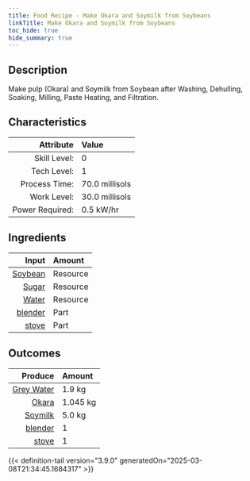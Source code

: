 ```yaml
---
title: Food Recipe - Make Okara and Soymilk from Soybeans
linkTitle: Make Okara and Soymilk from Soybeans
toc_hide: true
hide_summary: true
---
```

<!-- This is generated by the MarsSim HelpGenertor, do not edit. -->

## Description
 Make pulp (Okara) and Soymilk from Soybean after&#10;&#9;&#9;&#9;Washing, Dehulling, Soaking, Milling, Paste&#10;&#9;&#9;&#9;Heating, and Filtration. 

## Characteristics

| Attribute      | Value |
|--------:|:------|
|Skill Level:|0|
|Tech Level:|1|
|Process Time:|70.0 millisols|
|Work Level:|30.0 millisols|
|Power Required:|0.5 kW/hr|

## Ingredients

| Input      | Amount |
|--------:|:------|
|[Soybean](/docs/definitions/resource/soybean)|Resource|0.95 kg|
|[Sugar](/docs/definitions/resource/sugar)|Resource|0.0465 kg|
|[Water](/docs/definitions/resource/water)|Resource|10.5 kg|
|[blender](/docs/definitions/part/blender)|Part|1|
|[stove](/docs/definitions/part/stove)|Part|1|

## Outcomes


| Produce      | Amount |
|--------:|:------|
|[Grey Water](/docs/definitions/resource/grey-water)|1.9 kg|
|[Okara](/docs/definitions/resource/okara)|1.045 kg|
|[Soymilk](/docs/definitions/resource/soymilk)|5.0 kg|
|[blender](/docs/definitions/part/blender)|1|
|[stove](/docs/definitions/part/stove)|1|



{{< definition-tail version="3.9.0" generatedOn="2025-03-08T21:34:45.1684317" >}}



